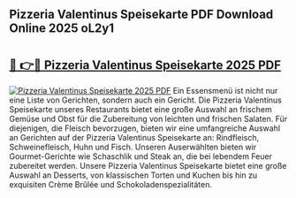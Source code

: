 ## Pizzeria Valentinus Speisekarte PDF Download Online 2025 oL2y1

# <h2><a href="http://gc7pyi.nevu.top/?p=Pizzeria+Valentinus+Speisekarte">🔗 👉🔴 Pizzeria Valentinus Speisekarte 2025 PDF</a></h2>

[![Pizzeria Valentinus Speisekarte 2025 PDF](https://i.imgur.com/dBaPXMq.png)](http://gc7pyi.nevu.top/?p=Pizzeria+Valentinus+Speisekarte)
Ein Essensmenü ist nicht nur eine Liste von Gerichten, sondern auch ein Gericht. Die Pizzeria Valentinus Speisekarte unseres Restaurants bietet eine große Auswahl an frischem Gemüse und Obst für die Zubereitung von leichten und frischen Salaten. Für diejenigen, die Fleisch bevorzugen, bieten wir eine umfangreiche Auswahl an Gerichten auf der Pizzeria Valentinus Speisekarte an: Rindfleisch, Schweinefleisch, Huhn und Fisch. Unseren Auserwählten bieten wir Gourmet-Gerichte wie Schaschlik und Steak an, die bei lebendem Feuer zubereitet werden. Unsere Pizzeria Valentinus Speisekarte bietet eine große Auswahl an Desserts, von klassischen Torten und Kuchen bis hin zu exquisiten Crème Brûlée und Schokoladenspezialitäten.
